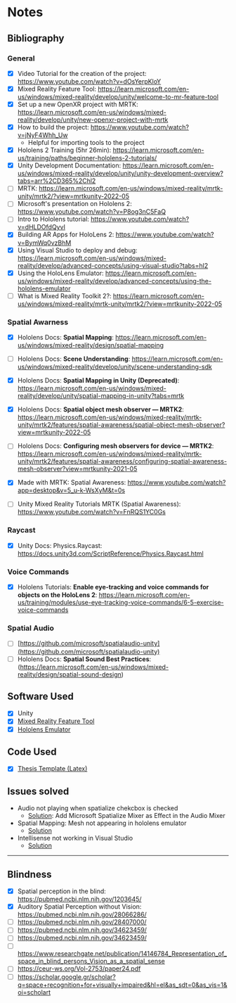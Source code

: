 # Notes
## Bibliography

### General
- [x] Video Tutorial for the creation of the project: https://www.youtube.com/watch?v=dOsYerpKloY
- [x] Mixed Reality Feature Tool: https://learn.microsoft.com/en-us/windows/mixed-reality/develop/unity/welcome-to-mr-feature-tool
- [x] Set up a new OpenXR project with MRTK: https://learn.microsoft.com/en-us/windows/mixed-reality/develop/unity/new-openxr-project-with-mrtk
- [x] How to build the project: https://www.youtube.com/watch?v=jNyF4Whh_Uw
  - Helpful for importing tools to the project
- [x] Hololens 2 Training (5hr 26min): https://learn.microsoft.com/en-us/training/paths/beginner-hololens-2-tutorials/
- [x] Unity Development Documentation: https://learn.microsoft.com/en-us/windows/mixed-reality/develop/unity/unity-development-overview?tabs=arr%2CD365%2Chl2
- [ ] MRTK: https://learn.microsoft.com/en-us/windows/mixed-reality/mrtk-unity/mrtk2/?view=mrtkunity-2022-05
- [ ] Microsoft's presentation on Hololens 2: https://www.youtube.com/watch?v=P8og3nC5FaQ
- [ ] Intro to Hololens tutorial: https://www.youtube.com/watch?v=dHLDOfdQyvI
- [x] Building AR Apps for HoloLens 2: https://www.youtube.com/watch?v=BymWq0vzBhM
- [x] Using Visual Studio to deploy and debug: https://learn.microsoft.com/en-us/windows/mixed-reality/develop/advanced-concepts/using-visual-studio?tabs=hl2
- [x] Using the HoloLens Emulator: https://learn.microsoft.com/en-us/windows/mixed-reality/develop/advanced-concepts/using-the-hololens-emulator
- [ ] What is Mixed Reality Toolkit 2?: https://learn.microsoft.com/en-us/windows/mixed-reality/mrtk-unity/mrtk2/?view=mrtkunity-2022-05

### Spatial Awarness
- [x] Hololens Docs: **Spatial Mapping**: https://learn.microsoft.com/en-us/windows/mixed-reality/design/spatial-mapping
- [ ] Hololens Docs: **Scene Understanding**: https://learn.microsoft.com/en-us/windows/mixed-reality/develop/unity/scene-understanding-sdk
- [x] Hololens Docs: **Spatial Mapping in Unity (Deprecated)**: https://learn.microsoft.com/en-us/windows/mixed-reality/develop/unity/spatial-mapping-in-unity?tabs=mrtk
- [x] Hololens Docs: **Spatial object mesh observer — MRTK2**: https://learn.microsoft.com/en-us/windows/mixed-reality/mrtk-unity/mrtk2/features/spatial-awareness/spatial-object-mesh-observer?view=mrtkunity-2022-05
- [ ] Hololens Docs: **Configuring mesh observers for device — MRTK2**: https://learn.microsoft.com/en-us/windows/mixed-reality/mrtk-unity/mrtk2/features/spatial-awareness/configuring-spatial-awareness-mesh-observer?view=mrtkunity-2021-05

- [x] Made with MRTK: Spatial Awareness: https://www.youtube.com/watch?app=desktop&v=5_u-k-WsXyM&t=0s
- [ ] Unity Mixed Reality Tutorials MRTK (Spatial Awareness): https://www.youtube.com/watch?v=FnRQS1YC0Gs

### Raycast
- [x] Unity Docs: Physics.Raycast: https://docs.unity3d.com/ScriptReference/Physics.Raycast.html

### Voice Commands
- [x] Hololens Tutorials: **Enable eye-tracking and voice commands for objects on the HoloLens 2**: https://learn.microsoft.com/en-us/training/modules/use-eye-tracking-voice-commands/6-5-exercise-voice-commands

### Spatial Audio
- [ ] [https://github.com/microsoft/spatialaudio-unity](https://github.com/microsoft/spatialaudio-unity)
- [ ] Hololens Docs: **Spatial Sound Best Practices**: (https://learn.microsoft.com/en-us/windows/mixed-reality/design/spatial-sound-design)

## Software Used
- [x] Unity
- [x] [Mixed Reality Feature Tool](https://www.microsoft.com/en-us/download/details.aspx?id=102778)
- [x] [Hololens Emulator](https://learn.microsoft.com/en-us/windows/mixed-reality/develop/advanced-concepts/using-the-hololens-emulator)

## Code Used
- [x] [Thesis Template (Latex)](https://github.com/eparon/ece-upatras-thesis-template)

## Issues solved
- Audio not playing when spatialize chekcbox is checked
  - [Solution](https://github.com/microsoft/MixedRealityToolkit-Unity/discussions/11334): Add Microsoft Spatialize Mixer as Effect in the Audio Mixer
- Spatial Mapping: Mesh not appearing in hololens emulator
  - [Solution](https://github.com/microsoft/MixedRealityToolkit-Unity/issues/10417)
- Intellisense not working in Visual Studio
  - [Solution](https://forum.unity.com/threads/intellisense-not-working-with-visual-studio-fix.836599/)

---

## Blindness
- [x] Spatial perception in the blind: https://pubmed.ncbi.nlm.nih.gov/1203645/
- [x] Auditory Spatial Perception without Vision: https://pubmed.ncbi.nlm.nih.gov/28066286/
- [ ] https://pubmed.ncbi.nlm.nih.gov/28407000/
- [ ] https://pubmed.ncbi.nlm.nih.gov/34623459/
- [ ] https://pubmed.ncbi.nlm.nih.gov/34623459/
- [ ] https://www.researchgate.net/publication/14146784_Representation_of_space_in_blind_persons_Vision_as_a_spatial_sense
- [ ] https://ceur-ws.org/Vol-2753/paper24.pdf
- [ ] https://scholar.google.gr/scholar?q=space+recognition+for+visually+impaired&hl=el&as_sdt=0&as_vis=1&oi=scholart